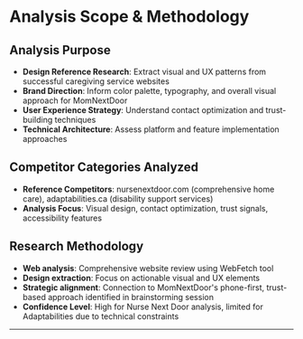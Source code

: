 # Analysis Scope & Methodology

## Analysis Purpose
- **Design Reference Research**: Extract visual and UX patterns from successful caregiving service websites
- **Brand Direction**: Inform color palette, typography, and overall visual approach for MomNextDoor
- **User Experience Strategy**: Understand contact optimization and trust-building techniques
- **Technical Architecture**: Assess platform and feature implementation approaches

## Competitor Categories Analyzed
- **Reference Competitors**: nursenextdoor.com (comprehensive home care), adaptabilities.ca (disability support services)
- **Analysis Focus**: Visual design, contact optimization, trust signals, accessibility features

## Research Methodology
- **Web analysis**: Comprehensive website review using WebFetch tool
- **Design extraction**: Focus on actionable visual and UX elements
- **Strategic alignment**: Connection to MomNextDoor's phone-first, trust-based approach identified in brainstorming session
- **Confidence Level**: High for Nurse Next Door analysis, limited for Adaptabilities due to technical constraints

---
